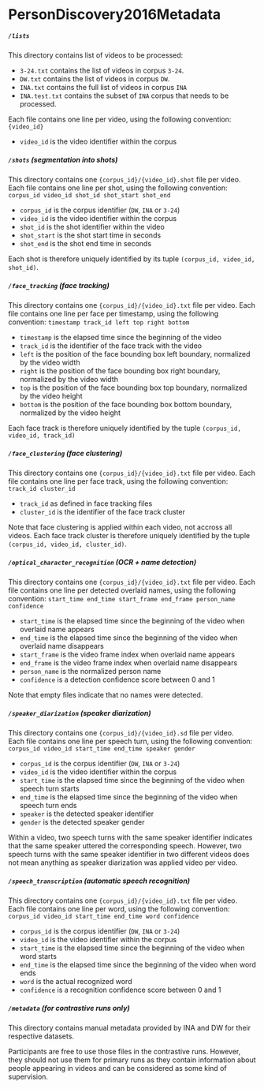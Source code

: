 # PersonDiscovery2016Metadata

##### `/lists`

  This directory contains list of videos to be processed:

  * `3-24.txt` contains the list of videos in corpus `3-24`.  
  * `DW.txt` contains the list of videos in corpus `DW`.
  * `INA.txt` contains the full list of videos in corpus `INA`
  * `INA.test.txt` contains the subset of `INA` corpus that needs to be processed.

  Each file contains one line per video, using the following convention:  
  `{video_id}`  
  * `video_id` is the video identifier within the corpus

##### `/shots` (segmentation into shots)

  This directory contains one `{corpus_id}/{video_id}.shot` file per video.  
  Each file contains one line per shot, using the following convention:  
  `corpus_id video_id shot_id shot_start shot_end`  
  * `corpus_id` is the corpus identifier (`DW`, `INA` or `3-24`)
  * `video_id` is the video identifier within the corpus
  * `shot_id` is the shot identifier within the video
  * `shot_start` is the shot start time in seconds
  * `shot_end` is the shot end time in seconds

  Each shot is therefore uniquely identified by its tuple `(corpus_id, video_id, shot_id)`.

##### `/face_tracking` (face tracking)

  This directory contains one `{corpus_id}/{video_id}.txt` file per video.
  Each file contains one line per face per timestamp, using the following convention:
  `timestamp track_id left top right bottom`
  * `timestamp` is the elapsed time since the beginning of the video
  * `track_id` is the identifier of the face track with the video
  * `left` is the position of the face bounding box left boundary, normalized by the video width
  * `right` is the position of the face bounding box right boundary, normalized by the video width
  * `top` is the position of the face bounding box top boundary, normalized by the video height
  * `bottom` is the position of the face bounding box bottom boundary, normalized by the video height

  Each face track is therefore uniquely identified by the tuple `(corpus_id, video_id, track_id)`

##### `/face_clustering` (face clustering)

  This directory contains one `{corpus_id}/{video_id}.txt` file per video.
  Each file contains one line per face track, using the following convention:
  `track_id cluster_id`  
  * `track_id` as defined in face tracking files
  * `cluster_id` is the identifier of the face track cluster

  Note that face clustering is applied within each video, not accross all videos.
  Each face track cluster is therefore uniquely identified by the tuple `(corpus_id, video_id, cluster_id)`.

##### `/optical_character_recognition` (OCR + name detection)

  This directory contains one `{corpus_id}/{video_id}.txt` file per video.
  Each file contains one line per detected overlaid names, using the following convention:
  `start_time end_time start_frame end_frame person_name confidence`  
  * `start_time` is the elapsed time since the beginning of the video when overlaid name appears
  * `end_time` is the elapsed time since the beginning of the video when overlaid name disappears
  * `start_frame` is the video frame index when overlaid name appears
  * `end_frame` is the video frame index when overlaid name disappears
  * `person_name` is the normalized person name
  * `confidence` is a detection confidence score between 0 and 1

  Note that empty files indicate that no names were detected.


##### `/speaker_diarization` (speaker diarization)

  This directory contains one `{corpus_id}/{video_id}.sd` file per video.  
  Each file contains one line per speech turn, using the following convention:  
  `corpus_id video_id start_time end_time speaker gender`  
  * `corpus_id` is the corpus identifier (`DW`, `INA` or `3-24`)
  * `video_id` is the video identifier within the corpus
  * `start_time` is the elapsed time since the beginning of the video when speech turn starts
  * `end_time` is the elapsed time since the beginning of the video when speech turn ends
  * `speaker` is the detected speaker identifier
  * `gender` is the detected speaker gender

  Within a video, two speech turns with the same speaker identifier indicates that the same speaker uttered the corresponding speech. However, two speech turns with the same speaker identifier in two different videos does not mean anything as speaker diarization was applied video per video.

##### `/speech_transcription` (automatic speech recognition)

  This directory contains one `{corpus_id}/{video_id}.txt` file per video.  
  Each file contains one line per word, using the following convention:  
  `corpus_id video_id start_time end_time word confidence`  
  * `corpus_id` is the corpus identifier (`DW`, `INA` or `3-24`)
  * `video_id` is the video identifier within the corpus
  * `start_time` is the elapsed time since the beginning of the video when word starts
  * `end_time` is the elapsed time since the beginning of the video when word ends
  * `word` is the actual recognized word
  * `confidence` is a recognition confidence score between 0 and 1

##### `/metadata` (for contrastive runs only)

  This directory contains manual metadata provided by INA and DW for their respective datasets.

  Participants are free to use those files in the contrastive runs. However, they should not use them for primary runs as they contain information about people appearing in videos and can be considered as some kind of supervision.
